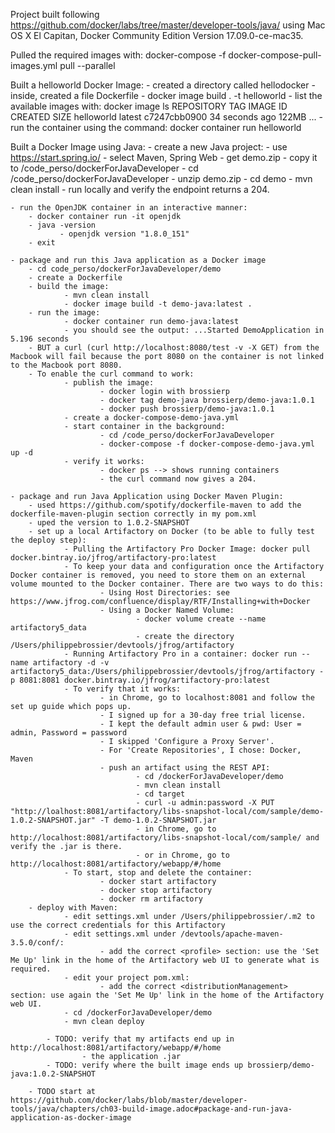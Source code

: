 Project built following https://github.com/docker/labs/tree/master/developer-tools/java/ using Mac OS X El Capitan, Docker Community Edition Version 17.09.0-ce-mac35.


Pulled the required images with: docker-compose -f docker-compose-pull-images.yml pull --parallel


Built a helloworld Docker Image:
	- created a directory called hellodocker
	- inside, created a file Dockerfile
	- docker image build . -t helloworld
	- list the available images with: docker image ls
		REPOSITORY                          TAG                 IMAGE ID            CREATED             SIZE
		helloworld                          latest              c7247cbb0900        34 seconds ago      122MB
		...
	- run the container using the command: docker container run helloworld 


Built a Docker Image using Java:
	- create a new Java project: 
		- use https://start.spring.io/
				- select Maven, Spring Web 
				- get demo.zip
				- copy it to /code_perso/dockerForJavaDeveloper
		- cd /code_perso/dockerForJavaDeveloper
		- unzip demo.zip
		- cd demo
		- mvn clean install
		- run locally and verify the endpoint returns a 204.

	- run the OpenJDK container in an interactive manner:
	    - docker container run -it openjdk
	    - java -version
	           - openjdk version "1.8.0_151"
	    - exit

	- package and run this Java application as a Docker image
	    - cd code_perso/dockerForJavaDeveloper/demo
	    - create a Dockerfile
	    - build the image:
	            - mvn clean install
	            - docker image build -t demo-java:latest .
        - run the image:
                - docker container run demo-java:latest
                - you should see the output: ...Started DemoApplication in 5.196 seconds
        - BUT a curl (curl http://localhost:8080/test -v -X GET) from the Macbook will fail because the port 8080 on the container is not linked to the Macbook port 8080.
        - To enable the curl command to work:
                - publish the image:
                        - docker login with brossierp
                        - docker tag demo-java brossierp/demo-java:1.0.1
                        - docker push brossierp/demo-java:1.0.1
                - create a docker-compose-demo-java.yml
                - start container in the background:
                        - cd /code_perso/dockerForJavaDeveloper
                        - docker-compose -f docker-compose-demo-java.yml up -d
                - verify it works:
                        - docker ps --> shows running containers
                        - the curl command now gives a 204.

    - package and run Java Application using Docker Maven Plugin:
        - used https://github.com/spotify/dockerfile-maven to add the dockerfile-maven-plugin section correctly in my pom.xml
        - uped the version to 1.0.2-SNAPSHOT
        - set up a local Artifactory on Docker (to be able to fully test the deploy step):
                - Pulling the Artifactory Pro Docker Image: docker pull docker.bintray.io/jfrog/artifactory-pro:latest
                - To keep your data and configuration once the Artifactory Docker container is removed, you need to store them on an external volume mounted to the Docker container. There are two ways to do this:
                        - Using Host Directories: see https://www.jfrog.com/confluence/display/RTF/Installing+with+Docker
                        - Using a Docker Named Volume:
                                - docker volume create --name artifactory5_data
                                - create the directory /Users/philippebrossier/devtools/jfrog/artifactory
                - Running Artifactory Pro in a container: docker run --name artifactory -d -v artifactory5_data:/Users/philippebrossier/devtools/jfrog/artifactory -p 8081:8081 docker.bintray.io/jfrog/artifactory-pro:latest
                - To verify that it works:
                        - in Chrome, go to localhost:8081 and follow the set up guide which pops up.
                        - I signed up for a 30-day free trial license.
                        - I kept the default admin user & pwd: User = admin, Password = password
                        - I skipped 'Configure a Proxy Server'.
                        - For 'Create Repositories', I chose: Docker, Maven
                        - push an artifact using the REST API:
                                - cd /dockerForJavaDeveloper/demo
                                - mvn clean install
                                - cd target
                                - curl -u admin:password -X PUT "http://loalhost:8081/artifactory/libs-snapshot-local/com/sample/demo-1.0.2-SNAPSHOT.jar" -T demo-1.0.2-SNAPSHOT.jar
                                - in Chrome, go to http://localhost:8081/artifactory/libs-snapshot-local/com/sample/ and verify the .jar is there.
                                - or in Chrome, go to http://localhost:8081/artifactory/webapp/#/home
                - To start, stop and delete the container:
                        - docker start artifactory
                        - docker stop artifactory
                        - docker rm artifactory
        - deploy with Maven:
                - edit settings.xml under /Users/philippebrossier/.m2 to use the correct credentials for this Artifactory
                - edit settings.xml under /devtools/apache-maven-3.5.0/conf/:
                        - add the correct <profile> section: use the 'Set Me Up' link in the home of the Artifactory web UI to generate what is required.
                - edit your project pom.xml:
                        - add the correct <distributionManagement> section: use again the 'Set Me Up' link in the home of the Artifactory web UI.
                - cd /dockerForJavaDeveloper/demo
                - mvn clean deploy

            - TODO: verify that my artifacts end up in http://localhost:8081/artifactory/webapp/#/home
                    - the application .jar
            - TODO: verify where the built image ends up brossierp/demo-java:1.0.2-SNAPSHOT

        - TODO start at https://github.com/docker/labs/blob/master/developer-tools/java/chapters/ch03-build-image.adoc#package-and-run-java-application-as-docker-image

